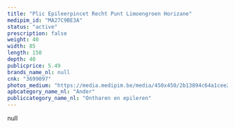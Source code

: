 ```yaml
---
title: "Plic Epileerpincet Recht Punt Limoengroen Horizane"
medipim_id: "MA27C9BE3A"
status: "active"
prescription: false
weight: 40
width: 85
length: 150
depth: 40
publicprice: 5.49
brands_name_nl: null
cnk: "3699097"
photos_medium: "https://media.medipim.be/media/450x450/2b13894c64a1cee25f9529b9b46b9099.jpg"
apbcategory_name_nl: "Ander"
publiccategory_name_nl: "Ontharen en epileren"
---
```

null
